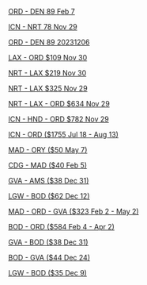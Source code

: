 [ORD - DEN 89 Feb 7](https://www.google.com/travel/flights/search?tfs=CBwQAhpAEgoyMDI0LTAyLTA3Mg1TVEFSX0FMTElBTkNFMgdTS1lURUFNMghPTkVXT1JMRGoHCAESA09SRHIHCAESA0RFTkABSAFwAYIBCwj___________8BmAEC&tfu=EgIIASIA&gl=US)

[ICN - NRT 78 Nov 29](https://www.google.com/travel/flights/booking?tfs=CBwQAhpJEgoyMDIzLTExLTI5Ih8KA0lDThIKMjAyMy0xMS0yORoDTlJUKgJMSjIDMjAxagwIAxIIL20vMGhzcWZyDAgDEggvbS8wN2Rma0ABSAFwAYIBCwj___________8BmAEC&tfu=CmhDalJJTjNwa1lrVndVRTEyYUdOQlVqZFljMEZDUnkwdExTMHRMUzB0ZEdkaVluSXhNa0ZCUVVGQlIxVmZaMmRuUmpsV05HdEJFZ1ZNU2pJd01Sb0tDS2s4RUFJYUExVlRSRGdjY0trOBICCAEiACoA&gl=US)

[ORD - DEN 89 20231206](https://www.google.com/travel/flights/booking?tfs=CBwQAhpAEgoyMDIzLTEyLTA2IiAKA09SRBIKMjAyMy0xMi0wNhoDREVOKgJVQTIEMjA2N2oHCAESA09SRHIHCAESA0RFTkABSAFwAYIBCwj___________8BmAEC&tfu=CmxDalJJZDBSNlpsYzJiamhhTkUxQlFsSk9VVUZDUnkwdExTMHRMUzB0ZEdkaVpHZ3hOVUZCUVVGQlIxWkVRbXh2UXpNeFJUSkJFZ1pWUVRJd05qY2FDZ2k2UlJBQ0dnTlZVMFE0SEhDNlJRPT0SAggBIgA&gl=US)

[LAX - ORD $109 Nov 30](https://www.google.com/travel/flights/booking?tfs=CBwQAhphEgoyMDIzLTExLTMwIh8KA0xBWBIKMjAyMy0xMS0zMBoDT1JEKgJBQTIDNjEzMg1TVEFSX0FMTElBTkNFMgdTS1lURUFNMghPTkVXT1JMRGoHCAESA0xBWHIHCAESA09SREABSAFwAYIBCwj___________8BmAEC&tfu=CmhDalJJV0U5MGJtd3lWVFZ2YkUxQlVrczBUWGRDUnkwdExTMHRMUzB0TFhSbmJYWXhPVUZCUVVGQlIxVmZaMWswU25WMlMyVkJFZ1ZCUVRZeE14b0tDSXBWRUFJYUExVlRSRGdjY0lwVhICCAEiAxIBMCoA&gl=US)

[NRT - LAX $219 Nov 30](https://www.google.com/travel/flights/booking?tfs=CBwQAhpDEgoyMDIzLTExLTMwIh4KA05SVBIKMjAyMy0xMS0zMBoDTEFYKgJaRzICMjRqDAgDEggvbS8wN2Rma3IHCAESA0xBWEABSAFwAYIBCwj___________8BmAEC&tfu=CmxDalJJVW5samJ6ZzVYMXA0VHpCQlQzbFpWV2RDUnkwdExTMHRMUzB0ZEdKaWFIQXlNa0ZCUVVGQlIxVmZaMVJKUmpCb2VrRkJFZ1JhUnpJMEdnc0k1cW9CRUFJYUExVlRSRGdjY09hcUFRPT0SAggBIgAqAA&gl=US)

[NRT - LAX $325 Nov 29](https://www.google.com/travel/flights/booking?tfs=CBwQAhpDEgoyMDIzLTExLTI5Ih4KA05SVBIKMjAyMy0xMS0yORoDTEFYKgJVQTICMzNqDAgDEggvbS8wN2Rma3IHCAESA0xBWEABSAFwAYIBCwj___________8BmAEC&tfu=CmxDalJJT0d4MFRqTnpTR3RMUVd0QlVqSlBXSGRDUnkwdExTMHRMUzB0ZEdkaVlYa3hOMEZCUVVGQlIxVmZaMUJyUm1SdGIydEJFZ1JWUVRNekdnc0kwLzBCRUFJYUExVlRSRGdjY05QOUFRPT0SAggBIgAqAA&gl=US)

[NRT - LAX - ORD $634 Nov 29](https://www.google.com/travel/flights/booking?tfs=CBwQAhplEgoyMDIzLTExLTI5Ih4KA05SVBIKMjAyMy0xMS0yORoDTEFYKgJVQTICMzMiIAoDTEFYEgoyMDIzLTExLTI5GgNPUkQqAlVBMgQxMDY5agwIAxIIL20vMDdkZmtyBwgBEgNPUkRAAUgBcAGCAQsI____________AZgBAg&tfu=CnRDalJJUzFab056Tk5kRVZmTkdOQlVqTXljbWRDUnkwdExTMHRMUzB0TFhSblltTnFOVUZCUVVGQlIxVmZaMGcwVDJ3elZsbEJFZ3RWUVRNemZGVkJNVEEyT1JvTENKTHZBeEFDR2dOVlUwUTRISENTN3dNPRICCAEiACoA&gl=US)

[ICN - HND - ORD $782 Nov 29](https://www.google.com/travel/flights/booking?tfs=CBwQAhpjEgoyMDIzLTExLTI5Ih4KA0dNUBIKMjAyMy0xMS0yORoDSE5EKgJKTDICOTAiHgoDSE5EEgoyMDIzLTExLTI5GgNPUkQqAkpMMgIxMGoMCAISCC9tLzBoc3FmcgcIARIDT1JEQAFIAXABggELCP___________wGYAQI&tfu=CnBDalJJYVVsalkwTjZiMmN0YkVGQlUzUnlWa0ZDUnkwdExTMHRMUzB0ZEdkaVpIQXhOa0ZCUVVGQlIxVmZaak5KUTFwa1F6UkJFZ2xLVERrd2ZFcE1NVEFhQ3dqMjRnUVFBaG9EVlZORU9CeHc5dUlFEgIIASIDEgEwKgA&gl=US)

[ICN - ORD ($1755 Jul 18 - Aug 13)](https://www.google.com/travel/flights/booking?tfs=CBwQAhpFEgoyMDI0LTA3LTE4Ih4KA0lDThIKMjAyNC0wNy0xOBoDT1JEKgJLRTICMzcoAGoMCAMSCC9tLzBoc3FmcgcIARIDT1JEGkUSCjIwMjQtMDgtMTMiHgoDT1JEEgoyMDI0LTA4LTEzGgNJQ04qAktFMgIzOCgAagcIARIDT1JEcgwIAxIIL20vMGhzcWZAAUgBcAGCAQsI____________AZgBAQ&tfu=CmxDalJJWTFWS05scFViVGhVVEZGQlFrRTNRWGRDUnkwdExTMHRMUzB0YjNsamFXMHhOVUZCUVVGQlIxVjJUVm8wUkhneE5UaEJFZ1JMUlRNNEdnc0l4ZG9LRUFJYUExVlRSRGdjY01YYUNnPT0SAggBIgAqAA)

[MAD - ORY ($50 May 7)](https://www.google.com/travel/flights/booking?tfs=CBwQAhpKEgoyMDI0LTA1LTA3IiAKA01BRBIKMjAyNC0wNS0wNxoDQ0RHKgJJQjIEMzQyMmoMCAMSCC9tLzA1Nl95cgwIAxIIL20vMDVxdGpAAUgBcAGCAQsI____________AZgBAg&tfu=CmxDalJJVjBGeVZWbGtabXhxWTBWQlExTnJURkZDUnkwdExTMHRMUzB0TFMxdmRYSnFORUZCUVVGQlIxVnVOaTF6VEcxTWMyVkJFZ1pKUWpNME1qSWFDZ2lUS0JBQ0dnTlZVMFE0SEhDVEtBPT0SAggBIgAqAggD)

[CDG - MAD ($40 Feb 5)](https://www.google.com/travel/flights/booking?tfs=CBwQAhpKEgoyMDI0LTAyLTA1IiAKA0NERxIKMjAyNC0wMi0wNRoDTUFEKgJVMjIENDU4MWoMCAMSCC9tLzA1cXRqcgwIAxIIL20vMDU2X3lAAUgBcAGCAQsI____________AZgBAg&tfu=CmxDalJJTm5JMFp6aHJSVnBTUkRCQlEzbHNPVUZDUnkwdExTMHRMUzB0TFc5NWJtTXlNRUZCUVVGQlIxVnVObkZSUlVVM2JHTkJFZ1pWTWpRMU9ERWFDZ2oxSGhBQ0dnTlZVMFE0SEhEMUhnPT0SAggBIgAqAggD)


[GVA - AMS ($38 Dec 31)](https://www.google.com/travel/flights/booking?tfs=CBwQAhpFEgoyMDIzLTEyLTMxIiAKA0dWQRIKMjAyMy0xMi0zMRoDQU1TKgJVMjIEMTUxN2oMCAMSCC9tLzAzOTAycgcIARIDQU1TQAFIAXABggELCP___________wGYAQI&tfu=CmxDalJJT1ZvelJVTkpabEpsUzFWQlRrWldVR2RDUnkwdExTMHRMUzB0ZDJWaWIzRXlNa0ZCUVVGQlIxVllNMEp2UjFSRWRIbEJFZ1pWTWpFMU1UY2FDZ2pqR3hBQ0dnTkZWVkk0SEhDMEhRPT0SAggBIgA)

[LGW - BOD ($62 Dec 12)](https://www.google.com/travel/flights/booking?tfs=CBwQAhpKEgoyMDIzLTEyLTEyIiAKA0xHVxIKMjAyMy0xMi0xMhoDQk9EKgJCQTIEMjU3MGoMCAMSCC9tLzA0anBscgwIAxIIL20vMDFiODVAAUgBcAGCAQsI____________AZgBAg&tfu=CmxDalJJYTJWcE1sUlRPSGg0VkZWQlRXeDNObWRDUnkwdExTMHRMUzB0TFhkbGMyb3pPVUZCUVVGQlIxVllNakl3UkZaalMwRkJFZ1pDUVRJMU56QWFDZ2lnTFJBQ0dnTkZWVkk0SEhEMEx3PT0SAggBIgA)

[MAD - ORD - GVA ($323 Feb 2 - May 2)](https://www.google.com/travel/flights/booking?tfs=CBwQAhpKEgoyMDI0LTAyLTAyIiAKA01BRBIKMjAyNC0wMi0wMhoDT1JEKgJJQjIENjI3NWoMCAMSCC9tLzA1Nl95cgwIAxIIL20vMDFfZDQabBIKMjAyNC0wNS0wMiIgCgNPUkQSCjIwMjQtMDUtMDIaA01BRCoCSUIyBDYyNzQiIAoDTUFEEgoyMDI0LTA1LTAzGgNHVkEqAklCMgQzNDgwagwIAxIIL20vMDFfZDRyDAgDEggvbS8wMzkwMkABSAFwAYIBCwj___________8BmAED&tfu=CnhDalJJYkV4U1pEUjRTbWgzU2tWQlJIQnZVMEZDUnkwdExTMHRMUzB0TFMxM1pXOTNNMEZCUVVGQlIxVkRPRmxWVEdKSVRYVkJFZzFKUWpZeU56UjhTVUl6TkRnd0dnc0lzZXdCRUFJYUEwVlZVamdjY043OUFRPT0SAggBIgMKATA)

[BOD - ORD ($584 Feb 4 - Apr 2)](https://www.google.com/travel/flights/booking?tfs=CBwQAhpnEgoyMDI0LTAyLTA0IiAKA0JPRBIKMjAyNC0wMi0wNBoDTUFEKgJJQjIEODY5NyIgCgNNQUQSCjIwMjQtMDItMDQaA09SRCoCSUIyBDYyNzVqBwgBEgNCT0RyDAgDEggvbS8wMV9kNBpnEgoyMDI0LTA0LTAyIiAKA09SRBIKMjAyNC0wNC0wMhoDTUFEKgJJQjIENjI3NCIgCgNNQUQSCjIwMjQtMDQtMDMaA0JPRCoCSUIyBDg2OThqDAgDEggvbS8wMV9kNHIHCAESA0JPREABSAFwAYIBCwj___________8BmAEB&tfu=CnhDalJJUlhaRFlYZHdaMDgwYVhOQlVFTmZkV2RDUnkwdExTMHRMUzB0TFc5MVltTjBPVUZCUVVGQlIxUjZaVVJWUVhGbFFrbEJFZzFKUWpZeU56UjhTVUk0TmprNEdnc0krdFlERUFJYUExVlRSRGdjY1ByV0F3PT0SAggBIgYKATAKATE)

[GVA - BOD ($38 Dec 31)](https://www.google.com/travel/flights/booking?tfs=CBwQAhpKEgoyMDIzLTEyLTMxIiAKA0dWQRIKMjAyMy0xMi0zMRoDQk9EKgJVMjIEMTMyM2oMCAMSCC9tLzAzOTAycgwIAxIIL20vMDFiODVAAUgBcAGCAQsI____________AZgBAg&tfu=CmxDalJJUlhvNVdFMVdWbXhqV2sxQlIxVnVNV2RDUnkwdExTMHRMUzB0TFc5MWNYTXhNRUZCUVVGQlIxUlhWMWRWVFdkUVVsZEJFZ1pWTWpFek1qTWFDZ2l4SFJBQ0dnTlZVMFE0SEhDeEhRPT0SAggBIgMKATA)


[BOD - GVA ($44 Dec 24)](https://www.google.com/travel/flights/booking?tfs=CBwQAhpKEgoyMDIzLTEyLTI0IiAKA0JPRBIKMjAyMy0xMi0yNBoDR1ZBKgJVMjIEMTMyMGoMCAMSCC9tLzAxYjg1cgwIAxIIL20vMDM5MDJAAUgBcAGCAQsI____________AZgBAg&tfu=CmxDalJJV0RGSU5ETlZabXhXWDBsQlJuaFRXbEZDUnkwdExTMHRMUzB0TFc5MVpYSXlNRUZCUVVGQlIxUlhWMDQwUm14YVYybEJFZ1pWTWpFek1qQWFDZ2ltSWhBQ0dnTlZVMFE0SEhDbUlnPT0SAggBIgMKATA)

[LGW - BOD ($35 Dec 9)](https://www.google.com/travel/flights/booking?tfs=CBwQAhpKEgoyMDIzLTEyLTA5IiAKA0xHVxIKMjAyMy0xMi0wORoDQk9EKgJVMjIEODM4MWoMCAMSCC9tLzA0anBscgwIAxIIL20vMDFiODVAAUgBcAGCAQsI____________AZgBAg&tfu=CmxDalJJTjFaRlFucEdjbXR0TmxWQlIweHliMEZDUnkwdExTMHRMUzB0TFc5MWRtMHhNa0ZCUVVGQlIxUlhWMmM0VFdwbk4xVkJFZ1pWTWpnek9ERWFDZ2psR3hBQ0dnTlZVMFE0SEhEbEd3PT0SAggBIgA)

